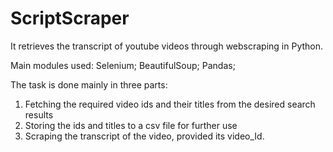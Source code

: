 # ScriptScraper
It retrieves the transcript of youtube videos through webscraping in Python.

Main modules used: Selenium; BeautifulSoup; Pandas; 

The task is done mainly in three parts:
1. Fetching the required video ids and their titles from the desired search results
2. Storing the ids and titles to a csv file for further use
2. Scraping the transcript of the video, provided its video_Id.

